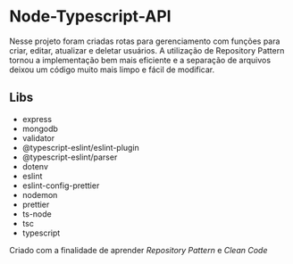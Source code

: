 # Node-Typescript-API
Nesse projeto foram criadas rotas para gerenciamento com funções para criar, editar, atualizar e deletar usuários.
A utilização de Repository Pattern tornou a implementação bem mais eficiente e a separação de arquivos deixou um código muito mais limpo e fácil de modificar.

## Libs
- express
- mongodb
- validator
- @typescript-eslint/eslint-plugin
- @typescript-eslint/parser
- dotenv
- eslint
- eslint-config-prettier
- nodemon
- prettier
- ts-node
- tsc
- typescript

Criado com a finalidade de aprender *Repository Pattern* e *Clean Code*
